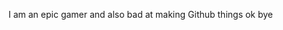 <!---
a-a-GiTHuB-a-a/a-a-GiTHuB-a-a is a ✨ special ✨ repository because its `README.md` (this file) appears on your GitHub profile.
You can click the Preview link to take a look at your changes.
--->
I am an epic gamer and also bad at making Github things ok bye
